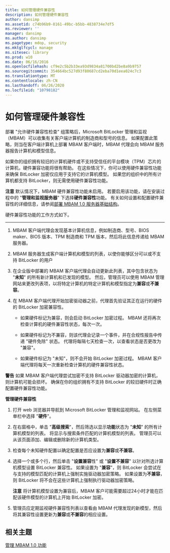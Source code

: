 ```yaml
---
title: 如何管理硬件兼容性
description: 如何管理硬件兼容性
author: dansimp
ms.assetid: c74b96b9-8161-49bc-b5bb-4838734e7df5
ms.reviewer: ''
manager: dansimp
ms.author: dansimp
ms.pagetype: mdop, security
ms.mktglfcycl: manage
ms.sitesec: library
ms.prod: w10
ms.date: 06/16/2016
ms.openlocfilehash: cf9e2c5b2b33ea93d9834a81700bd2be8a9b9757
ms.sourcegitcommit: 354664bc527d93f80687cd2eba70d1eea024c7c3
ms.translationtype: MT
ms.contentlocale: zh-CN
ms.lasthandoff: 06/26/2020
ms.locfileid: "10798182"
---
```

# 如何管理硬件兼容性


部署 "允许硬件兼容性检查" 组策略后，Microsoft BitLocker 管理和监视（MBAM）可以收集有关客户端计算机的制造商和型号的信息。 如果配置此策略，则当在客户端计算机上部署 MBAM 客户端时，MBAM 代理会向 MBAM 服务器报告计算机和模型信息。

如果你的组织拥有较旧的计算机硬件或不支持受信任的平台模块（TPM）芯片的计算机，硬件兼容功能将很有帮助。 在这些情况下，你可以使用硬件兼容性功能来确保 BitLocker 加密仅应用于支持它的计算机模型。 如果您的组织中的所有计算机都支持 BitLocker，则无需使用硬件兼容性功能。

**注意** 默认情况下，MBAM 硬件兼容性功能未启用。 若要启用该功能，请在安装过程中的 "**管理和监视服务器**" 下选择**硬件兼容性**功能。 有关如何设置和配置硬件兼容性的详细信息，请参阅[部署 MBAM 1.0 服务器基础结构](deploying-the-mbam-10-server-infrastructure.md)。

 

硬件兼容性功能的工作方式如下。

****

1.  MBAM 客户端代理会发现基本计算机信息，例如制造商、型号、BIOS maker、BIOS 版本、TPM 制造商和 TPM 版本，然后将此信息传递给 MBAM 服务器。

2.  MBAM 服务器生成客户端计算机和模型的列表，以使你能够区分可以或不支持 BitLocker 的用户

3.  在企业版中部署的 MBAM 客户端代理会自动更新此列表，其中包含状态为 "**未知**" 的所有新计算机和已发现的模型。 然后，管理员可以使用 MBAM 管理网站来更改列表项，以将特定计算机的特定计算机和模型指定为**兼容**或**不兼容**。

4.  在 MBAM 客户端代理开始加密驱动器之前，代理首先验证其正在运行的硬件的 BitLocker 加密兼容性。

    -   如果硬件标记为兼容，则会启动 BitLocker 加密过程。 MBAM 还将再次检查计算机的硬件兼容性状态，每次一次。

    -   如果硬件标记为不兼容，则该代理会记录一个事件，并在合规性报告中传递 "硬件免除" 状态。 代理将每隔七天检查一次，以查看状态是否更改为 "兼容"。

    -   如果硬件标记为 "未知"，则不会开始 BitLocker 加密过程。 MBAM 客户端代理将每天一次重新检查计算机的硬件兼容性状态。

**警告** 如果 MBAM 客户端代理尝试加密不支持 BitLocker 驱动器加密的计算机，则计算机可能会损坏。 确保在你的组织拥有不支持 BitLocker 的较旧硬件时正确配置硬件兼容性功能。

 

**管理硬件兼容性**

1.  打开 web 浏览器并导航到 Microsoft BitLocker 管理和监视网站。 在左侧菜单栏中选择 "**硬件**"。

2.  在右窗格中，单击 "**高级搜索**"，然后筛选以显示**功能**状态为 "**未知**" 的所有计算机模型的列表。 将显示与搜索条件匹配的计算机模型的列表。 管理员可以从该页面添加、编辑或删除新的计算机类型。

3.  检查每个未知硬件配置以确定配置是否应设置为**兼容**或**不兼容**。

4.  选择一个或多个行，然后单击 "**设置兼容**性" 或 "**设置不兼容**" 以针对所选计算机模型设置 BitLocker 兼容性。 如果设置为 "**兼容**"，则 BitLocker 会尝试在与支持的模型匹配的计算机上强制实施驱动器加密策略。 如果设置为**不兼容**，则 BitLocker 将不会在这些计算机上强制执行驱动器加密策略。

    **注意** 将计算机模型设置为兼容后，MBAM 客户可能需要超过24小时才能在匹配该硬件模型的计算机上开始 BitLocker 加密。

     

5.  管理员应定期监视硬件兼容性列表以查看由 MBAM 代理发现的新模型，然后将其兼容性设置更新为**兼容**或**不兼容**的相应设置。

## 相关主题


[管理 MBAM 1.0 功能](administering-mbam-10-features.md)

 

 





